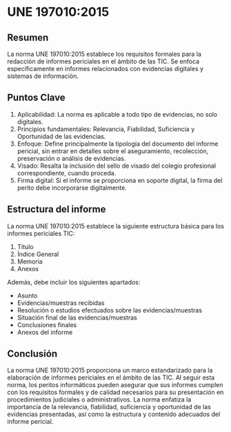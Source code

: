 # UNE 197010:2015

## Resumen

La norma UNE 197010:2015 establece los requisitos formales para la redacción de informes periciales en el ámbito de las TIC. Se enfoca específicamente en informes relacionados con evidencias digitales y sistemas de información.

## Puntos Clave

1. Aplicabilidad: La norma es aplicable a todo tipo de evidencias, no solo digitales.
2. Principios fundamentales: Relevancia, Fiabilidad, Suficiencia y Oportunidad de las evidencias.
3. Enfoque: Define principalmente la tipología del documento del informe pericial, sin entrar en detalles sobre el aseguramiento, recolección, preservación o análisis de evidencias.
4. Visado: Resalta la inclusión del sello de visado del colegio profesional correspondiente, cuando proceda.
5. Firma digital: Si el informe se proporciona en soporte digital, la firma del perito debe incorporarse digitalmente.

## Estructura del informe

La norma UNE 197010:2015 establece la siguiente estructura básica para los informes periciales TIC:

1. Título
2. Índice General
3. Memoria
4. Anexos

Además, debe incluir los siguientes apartados:

- Asunto
- Evidencias/muestras recibidas
- Resolución o estudios efectuados sobre las evidencias/muestras
- Situación final de las evidencias/muestras
- Conclusiones finales
- Anexos del informe

## Conclusión

La norma UNE 197010:2015 proporciona un marco estandarizado para la elaboración de informes periciales en el ámbito de las TIC. Al seguir esta norma, los peritos informáticos pueden asegurar que sus informes cumplen con los requisitos formales y de calidad necesarios para su presentación en procedimientos judiciales o administrativos. La norma enfatiza la importancia de la relevancia, fiabilidad, suficiencia y oportunidad de las evidencias presentadas, así como la estructura y contenido adecuados del informe pericial.
